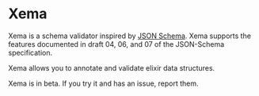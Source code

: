 # Xema

Xema is a schema validator inspired by [JSON Schema](http://json-schema.org).
Xema supports the features documented in draft 04, 06, and 07 of the JSON-Schema
specification.

Xema allows you to annotate and validate elixir data structures.

Xema is in beta. If you try it and has an issue, report them.
